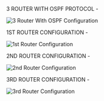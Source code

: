 3 ROUTER WITH OSPF PROTOCOL - 

![3 Router With OSPF Configuration](https://github.com/user-attachments/assets/a7c8c19e-a911-4bfb-992e-0d5faff1cf61)

1ST ROUTER CONFIGURATION -

![1st Router Configuration](https://github.com/user-attachments/assets/167350b7-a582-4087-bbd4-b5c5ad133df9)

2ND ROUTER CONFIGURATION - 

![2nd Router Configuration](https://github.com/user-attachments/assets/fc0777a5-c042-43c2-872b-8a30d3927718)

3RD ROUTER CONFIGURATION - 

![3rd Router Configuration](https://github.com/user-attachments/assets/a557e4b6-7cd2-4ed6-bf3d-0670449cff65)




